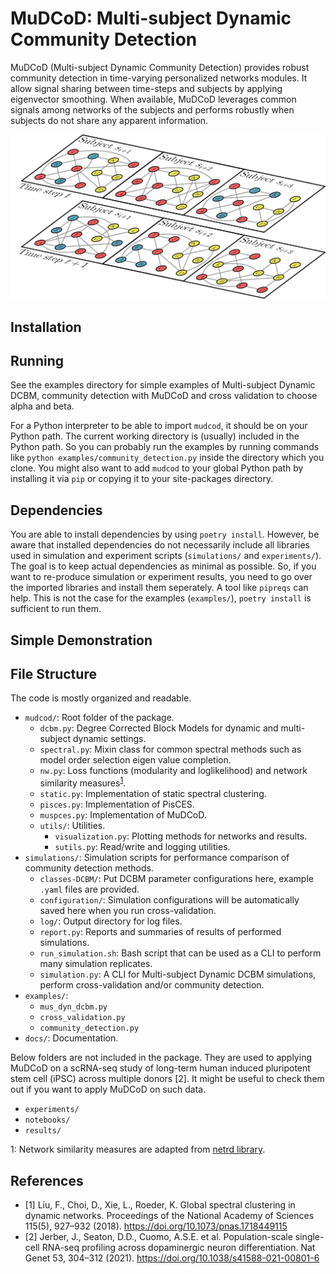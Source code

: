 # MuDCoD: Multi-subject Dynamic Community Detection
MuDCoD (Multi-subject Dynamic Community Detection) provides robust community
detection in time-varying personalized networks modules. It allow signal
sharing between time-steps and subjects by applying eigenvector smoothing.
When available, MuDCoD leverages common signals among networks of the subjects
and performs robustly when subjects do not share any apparent information.

![Alt text](docs/toy-ms-dyn-nw.png?raw=true "Multi-subject Dynamic Networks") 

## Installation

## Running
See the examples directory for simple examples of Multi-subject Dynamic DCBM,
community detection with MuDCoD and cross validation to choose alpha and beta.

For a Python interpreter to be able to import `mudcod`, it should be on your
Python path. The current working directory is (usually) included in the Python
path. So you can probably run the examples by running commands like `python
examples/community_detection.py` inside the directory which you clone. You
might also want to add `mudcod` to your global Python path by installing it via
`pip` or copying it to your site-packages directory.

## Dependencies
You are able to install dependencies by using `poetry install`. However, be
aware that installed dependencies do not necessarily include all libraries used
in simulation and experiment scripts (`simulations/` and `experiments/`). The
goal is to keep actual dependencies as minimal as possible. So, if you want to
re-produce simulation or experiment results, you need to go over the imported
libraries and install them seperately. A tool like `pipreqs` can help. This is
not the case for the examples (`examples/`), `poetry install` is sufficient to
run them.

## Simple Demonstration

## File Structure
The code is mostly organized and readable.

* `mudcod/`: Root folder of the package.
  * `dcbm.py`: Degree Corrected Block Models for dynamic and multi-subject dynamic settings.
  * `spectral.py`: Mixin class for common spectral methods such as model order selection eigen value completion.
  * `nw.py`: Loss functions (modularity and loglikelihood) and network similarity measures<sup>[1](#myfootnote1)</sup>.
  * `static.py`: Implementation of static spectral clustering.
  * `pisces.py`: Implementation of PisCES.
  * `muspces.py`: Implementation of MuDCoD.
  * `utils/`: Utilities.
    * `visualization.py`: Plotting methods for networks and results.
    * `sutils.py`: Read/write and logging utilities.
* `simulations/`: Simulation scripts for performance comparison of community detection methods.
  * `classes-DCBM/`: Put DCBM parameter configurations here, example `.yaml` files are provided.
  * `configuration/`: Simulation configurations will be automatically saved here when you run cross-validation.
  * `log/`: Output directory for log files.
  * `report.py`: Reports and summaries of results of performed simulations.
  * `run_simulation.sh`: Bash script that can be used as a CLI to perform many simulation replicates.
  * `simulation.py`: A CLI for Multi-subject Dynamic DCBM simulations, perform cross-validation and/or community detection.
* `examples/`:
  * `mus_dyn_dcbm.py`
  * `cross_validation.py`
  * `community_detection.py`
* `docs/`: Documentation.

Below folders are not included in the package.
They are used to applying MuDCoD on a scRNA-seq study of long-term human induced pluripotent stem cell (iPSC) across multiple donors [2].
It might be useful to check them out if you want to apply MuDCoD on such data.
* `experiments/`
* `notebooks/`
* `results/`

<a name="myfootnote1">1</a>: Network similarity measures are adapted from [netrd library](https://github.com/netsiphd/netrd).

## References
* [1] Liu, F., Choi, D., Xie, L., Roeder, K. Global spectral clustering in dynamic networks. Proceedings of the National Academy of Sciences 115(5), 927–932 (2018). https://doi.org/10.1073/pnas.1718449115
* [2] Jerber, J., Seaton, D.D., Cuomo, A.S.E. et al. Population-scale single-cell RNA-seq profiling across dopaminergic neuron differentiation. Nat Genet 53, 304–312 (2021). https://doi.org/10.1038/s41588-021-00801-6
